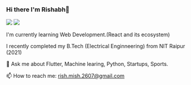 ### Hi there I'm Rishabh👋

[<img src="https://img.shields.io/badge/LinkedIn-0077B5?style=for-the-badge&logo=linkedin&logoColor=white">](https://www.linkedin.com/in/rishmish/) [<img src="https://img.shields.io/badge/Twitter-1DA1F2?style=for-the-badge&logo=twitter&logoColor=white">](https://twitter.com/rishabhmishrabu)

I'm currently learning Web Development.(React and its ecosystem)

I recently completed my B.Tech (Electrical Enginneering) from NIT Raipur (2021)

💬 Ask me about Flutter, Machine learing, Python, Startups, Sports.

📫 How to reach me: rish.mish.2607@gmail.com

<!--
**rishimish/rishimish** is a ✨ _special_ ✨ repository because its `README.md` (this file) appears on your GitHub profile.

Here are some ideas to get you started:

- 🔭 I’m currently working on ...
- 🌱 I’m currently learning 
- 👯 I’m looking to collaborate on ...
- 🤔 I’m looking for help with ...
- 💬 Ask me about ...
- 📫 How to reach me: ...
- 😄 Pronouns: ...
- ⚡ Fun fact: ...
-->
